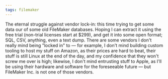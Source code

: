 ```yaml
---
tags: filemaker
---
```


The eternal struggle against vendor lock-in: this time trying to get some data our of some old FileMaker databases. Hoping I can extract it using the free trial (non-trial licenses start at $299), and get it into some open format; SQL, CSV, anything, even a text dump. There are some vendors I don't really mind being "locked in" to — for example, I don't mind building custom tooling to host my stuff on Amazon, as their prices are hard to beat, their stuff is still Linux at the end of the day, and my confidence that they won't screw me over is high; likewise, I don't mind entrusting stuff to Apple, as I'll be using their hardware and software for the foreseeable future — but FileMaker Inc. is not one of those vendors.

